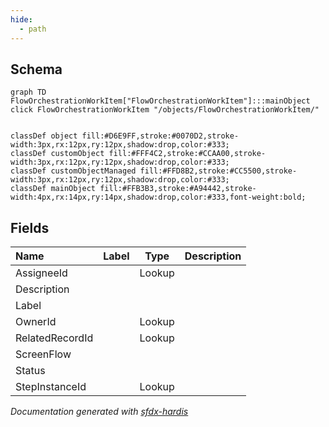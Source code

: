 ```yaml
---
hide:
  - path
---
```



## Schema

```mermaid
graph TD
FlowOrchestrationWorkItem["FlowOrchestrationWorkItem"]:::mainObject
click FlowOrchestrationWorkItem "/objects/FlowOrchestrationWorkItem/"


classDef object fill:#D6E9FF,stroke:#0070D2,stroke-width:3px,rx:12px,ry:12px,shadow:drop,color:#333;
classDef customObject fill:#FFF4C2,stroke:#CCAA00,stroke-width:3px,rx:12px,ry:12px,shadow:drop,color:#333;
classDef customObjectManaged fill:#FFD8B2,stroke:#CC5500,stroke-width:3px,rx:12px,ry:12px,shadow:drop,color:#333;
classDef mainObject fill:#FFB3B3,stroke:#A94442,stroke-width:4px,rx:14px,ry:14px,shadow:drop,color:#333,font-weight:bold;

```


<!-- Object description -->

## Fields

| Name      | Label | Type | Description |
| :-------- | :---- | :--: | :---------- | 
| AssigneeId |  | Lookup | <!-- --> |
| Description |  |  | <!-- --> |
| Label |  |  | <!-- --> |
| OwnerId |  | Lookup | <!-- --> |
| RelatedRecordId |  | Lookup | <!-- --> |
| ScreenFlow |  |  | <!-- --> |
| Status |  |  | <!-- --> |
| StepInstanceId |  | Lookup | <!-- --> |








_Documentation generated with [sfdx-hardis](https://sfdx-hardis.cloudity.com)_
